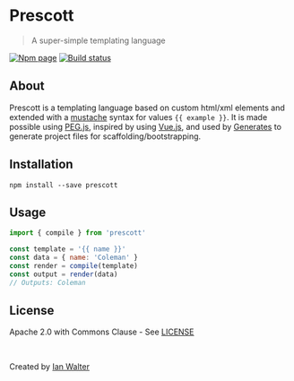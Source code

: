# Prescott
> A super-simple templating language

[![Npm page][npm-image]][npm-url]
[![Build status][build-image]][build-url]

## About

Prescott is a templating language based on custom html/xml elements and extended
with a [mustache](http://mustache.github.io/) syntax for values `{{ example }}`.
It is made possible using [PEG.js](https://pegjs.org/), inspired by using
[Vue.js](https://vuejs.org/), and used by [Generates]() to generate project
files for scaffolding/bootstrapping.

## Installation

```fish
npm install --save prescott
```

## Usage

```js
import { compile } from 'prescott'

const template = '{{ name }}'
const data = { name: 'Coleman' }
const render = compile(template)
const output = render(data)
// Outputs: Coleman
```

## License

Apache 2.0 with Commons Clause - See [LICENSE](https://github.com/ianwalter/subpub/blob/master/LICENSE)

&nbsp;

Created by [Ian Walter](https://iankwalter.com)

[npm-image]: https://img.shields.io/npm/v/prescott.svg
[npm-url]: https://www.npmjs.com/package/prescott
[build-image]: https://travis-ci.com/ianwalter/prescott.svg?branch=master
[build-url]: https://travis-ci.com/ianwalter/prescott

